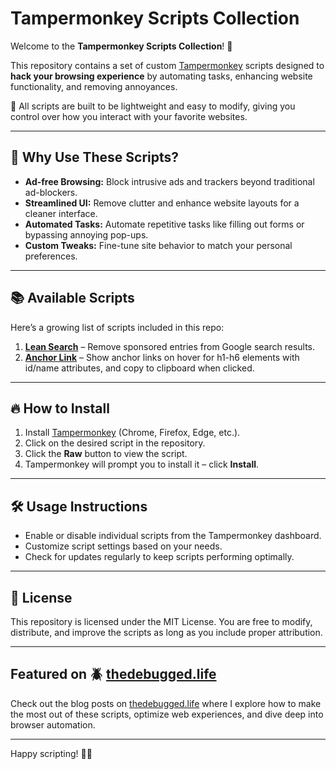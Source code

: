 # Tampermonkey Scripts Collection

Welcome to the **Tampermonkey Scripts Collection**! 🎉

This repository contains a set of custom [Tampermonkey](https://www.tampermonkey.net/) scripts designed to **hack your browsing experience** by automating tasks, enhancing website functionality, and removing annoyances. 

🧩 All scripts are built to be lightweight and easy to modify, giving you control over how you interact with your favorite websites.

---

## 🚀 Why Use These Scripts?

- **Ad-free Browsing:** Block intrusive ads and trackers beyond traditional ad-blockers.
- **Streamlined UI:** Remove clutter and enhance website layouts for a cleaner interface.
- **Automated Tasks:** Automate repetitive tasks like filling out forms or bypassing annoying pop-ups.
- **Custom Tweaks:** Fine-tune site behavior to match your personal preferences.

---

## 📚 Available Scripts

Here’s a growing list of scripts included in this repo:

1. [**Lean Search**](./lean-search.user.js) – Remove sponsored entries from Google search results.
2. [**Anchor Link**](./lean-search.user.js) – Show anchor links on hover for h1-h6 elements with id/name attributes, and copy to clipboard when clicked.

---

## 🔥 How to Install

1. Install [Tampermonkey](https://www.tampermonkey.net/) (Chrome, Firefox, Edge, etc.).
2. Click on the desired script in the repository.
3. Click the **Raw** button to view the script.
4. Tampermonkey will prompt you to install it – click **Install**.

---

## 🛠️ Usage Instructions

- Enable or disable individual scripts from the Tampermonkey dashboard.
- Customize script settings based on your needs.
- Check for updates regularly to keep scripts performing optimally.

---

## 📝 License

This repository is licensed under the MIT License. You are free to modify, distribute, and improve the scripts as long as you include proper attribution.

---

## Featured on 🪲 [thedebugged.life](https://thedebugged.life)

Check out the blog posts on [thedebugged.life](https://thedebugged.life) where I explore how to make the most out of these scripts, optimize web experiences, and dive deep into browser automation.

---

Happy scripting! 🤖✨